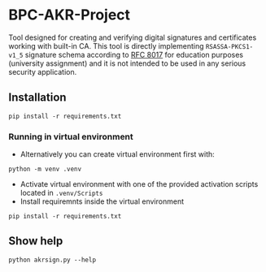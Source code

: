 # BPC-AKR-Project
Tool designed for creating and verifying digital signatures and certificates working with built-in CA. This tool is directly implementing `RSASSA-PKCS1-v1_5` signature schema according to [RFC 8017](https://datatracker.ietf.org/doc/html/rfc8017#section-8.2) for education purposes (university assignment) and it is not intended to be used in any serious security application.
## Installation
```
pip install -r requirements.txt
```
### Running in virtual environment
- Alternatively you can create virtual environment first with:
```
python -m venv .venv
```
- Activate virtual environment with one of the provided activation scripts located in `.venv/Scripts`
- Install requiremnts inside the virtual environment
```
pip install -r requirements.txt
```
## Show help
```
python akrsign.py --help
```
